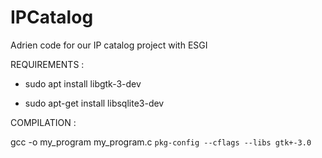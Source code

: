# IPCatalog
Adrien code for our IP catalog project with ESGI <br>


REQUIREMENTS : <br>
- sudo apt install libgtk-3-dev <br>

- sudo apt-get install libsqlite3-dev <br>



COMPILATION : <br>

gcc -o my_program my_program.c `pkg-config --cflags --libs gtk+-3.0`


